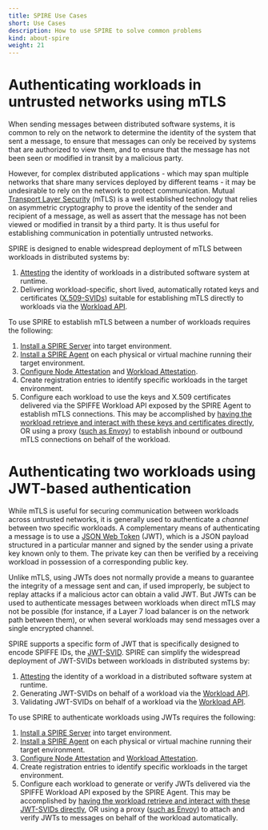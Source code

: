 ```yaml
---
title: SPIRE Use Cases
short: Use Cases
description: How to use SPIRE to solve common problems
kind: about-spire
weight: 21
---
```


# Authenticating workloads in untrusted networks using mTLS

When sending messages between distributed software systems, it is common to rely on the network to determine the identity of the system that sent a message, to ensure that messages can only be received by systems that are authorized to view them, and to ensure that the message has not been seen or modified in transit by a malicious party.

However, for complex distributed applications - which may span multiple networks that share many services deployed by different teams - it may be undesirable to rely on the network to protect communication. Mutual [Transport Layer Security](https://en.wikipedia.org/wiki/Transport_Layer_Security) (mTLS) is a well established technology that relies on asymmetric cryptography to prove the identity of the sender and recipient of a message, as well as assert that the message has not been viewed or modified in transit by a third party. It is thus useful for establishing communication in potentially untrusted networks.

SPIRE is designed to enable widespread deployment of mTLS between workloads in distributed systems by:

1.   [Attesting](/spire/concepts/#attestation) the identity of workloads in a distributed software system at runtime.
2.   Delivering workload-specific, short lived, automatically rotated keys and certificates ([X.509-SVIDs](/spiffe/concepts/#spiffe-verifiable-identity-document-svid)) suitable for establishing mTLS directly to workloads via the [Workload API](/spiffe/concepts/#spiffe-workload-api).

To use SPIRE to establish mTLS between a number of workloads requires the following:

1.   [Install a SPIRE Server](/spire/docs/install-server/) into target environment.
2.   [Install a SPIRE Agent](/spire/docs/install-agents/) on each physical or virtual machine running their target environment.
3.   [Configure Node Attestation](/spire/docs/configuring/#configuring-node-attestation) and [Workload Attestation](/spire/docs/configuring/#configuring-workload-attestation).
4.   Create registration entries to identify specific workloads in the target environment.
5.   Configure each workload to use the keys and X.509 certificates delivered via the SPIFFE Workload API exposed by the SPIRE Agent to establish mTLS connections. This may be accomplished by [having the workload retrieve and interact with these keys and certificates directly](/spiffe/svids/), OR using a proxy ([such as Envoy](/spire/docs/envoy/)) to establish inbound or outbound mTLS connections on behalf of the workload.

# Authenticating two workloads using JWT-based authentication

While mTLS is useful for securing communication between workloads across untrusted networks, it is generally used to authenticate a _channel_ between two specific workloads. A complementary means of authenticating a message is to use a [JSON Web Token](https://jwt.io/) (JWT), which is a JSON payload structured in a particular manner and signed by the sender using a private key known only to them. The private key can then be verified by a receiving workload in possession of a corresponding public key. 

Unlike mTLS, using JWTs does not normally provide a means to guarantee the integrity of a message sent and can, if used improperly, be subject to replay attacks if a malicious actor can obtain a valid JWT. But JWTs can be used to authenticate messages between workloads when direct mTLS may not be possible (for instance, if a Layer 7 load balancer is on the network path between them), or when several workloads may send messages over a single encrypted channel.

SPIRE supports a specific form of JWT that is specifically designed to encode SPIFFE IDs, the [JWT-SVID](/spiffe/concepts/#spiffe-verifiable-identity-document-svid). SPIRE can simplify the widespread deployment of JWT-SVIDs between workloads in distributed systems by:

1.   [Attesting](/spire/concepts/#attestation) the identity of a workload in a distributed software system at runtime.
2.   Generating JWT-SVIDs on behalf of a workload via the [Workload API](/spiffe/concepts/#spiffe-workload-api).
3.   Validating JWT-SVIDs on behalf of a workload via the [Workload API](/spiffe/concepts/#spiffe-workload-api).

To use SPIRE to authenticate workloads using JWTs requires the following:

1.   [Install a SPIRE Server](/spire/docs/install-server/) into target environment.
2.   [Install a SPIRE Agent](/spire/docs/install-agents/) on each physical or virtual machine running their target environment.
3.   [Configure Node Attestation](/spire/docs/configuring/#configuring-node-attestation) and [Workload Attestation](/spire/docs/configuring/#configuring-workload-attestation).
4.   Create registration entries to identify specific workloads in the target environment.
5.   Configure each workload to generate or verify JWTs delivered via the SPIFFE Workload API exposed by the SPIRE Agent. This may be accomplished by [having the workload retrieve and interact with these JWT-SVIDs directly](/spiffe/svids/), OR using a proxy ([such as Envoy](/spire/docs/envoy/)) to attach and verify JWTs to messages on behalf of the workload automatically.
